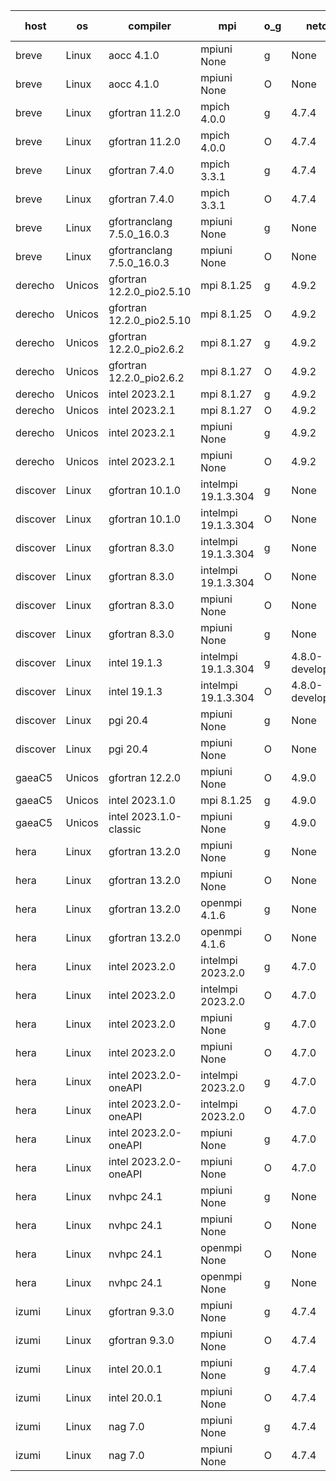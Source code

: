 

| host     | os       | compiler                              | mpi                      | o_g        | netcdf        | build       | u_pass          | u_fail          | s_pass            | s_fail            | e_pass             | e_fail             | nuopc_pass       | nuopc_fail       | artifacts link          |
|----------|----------|---------------------------------------|--------------------------|------------|---------------|-------------|-----------------|-----------------|-------------------|-------------------|--------------------|--------------------|------------------|------------------|-------------------------|
| breve | Linux | aocc 4.1.0 | mpiuni None  | g | None  | PASS | 12416 | 26 | 8 | 0 | 44 | 0 | None | None | <a href="https://github.com/esmf-org/esmf-test-artifacts/tree/07daa083d5808734891581c20243629799f8e2f1/feature_smm_store_search/aocc/4.1.0/g/mpiuni/None" target="_blank">07daa08</a> | 
| breve | Linux | aocc 4.1.0 | mpiuni None  | O | None  | PASS | 12416 | 26 | 8 | 0 | 44 | 0 | None | None | <a href="https://github.com/esmf-org/esmf-test-artifacts/tree/a20bf2c36061e193d5f378a541ef40ed5d472efd/feature_smm_store_search/aocc/4.1.0/O/mpiuni/None" target="_blank">a20bf2c</a> | 
| breve | Linux | gfortran 11.2.0 | mpich 4.0.0  | g | 4.7.4  | PASS | 14110 | 0 | 50 | 0 | 81 | 0 | 51 | 0 | <a href="https://github.com/esmf-org/esmf-test-artifacts/tree/070a24423652cf1c203959b063e0265e88de7e0e/feature_smm_store_search/gfortran/11.2.0/g/mpich/4.0.0" target="_blank">070a244</a> | 
| breve | Linux | gfortran 11.2.0 | mpich 4.0.0  | O | 4.7.4  | PASS | 14110 | 0 | 50 | 0 | 81 | 0 | 51 | 0 | <a href="https://github.com/esmf-org/esmf-test-artifacts/tree/cce244680d9f82b3a1674f8311be7a80ec319a82/feature_smm_store_search/gfortran/11.2.0/O/mpich/4.0.0" target="_blank">cce2446</a> | 
| breve | Linux | gfortran 7.4.0 | mpich 3.3.1  | g | 4.7.4  | PASS | 14110 | 0 | 50 | 0 | 81 | 0 | 51 | 0 | <a href="https://github.com/esmf-org/esmf-test-artifacts/tree/ab80d609393b8edd4d8af93e8a0926996ecfa7bb/feature_smm_store_search/gfortran/7.4.0/g/mpich/3.3.1" target="_blank">ab80d60</a> | 
| breve | Linux | gfortran 7.4.0 | mpich 3.3.1  | O | 4.7.4  | PASS | 14110 | 0 | 50 | 0 | 81 | 0 | 51 | 0 | <a href="https://github.com/esmf-org/esmf-test-artifacts/tree/5e0887129dad72c9764d6b43e7fe8aa05d8ff11e/feature_smm_store_search/gfortran/7.4.0/O/mpich/3.3.1" target="_blank">5e08871</a> | 
| breve | Linux | gfortranclang 7.5.0_16.0.3 | mpiuni None  | g | None  | PASS | 12442 | 0 | 8 | 0 | 44 | 0 | None | None | <a href="https://github.com/esmf-org/esmf-test-artifacts/tree/bbd8935a385522c96a7d532958ffb24e063a5617/feature_smm_store_search/gfortranclang/7.5.0_16.0.3/g/mpiuni/None" target="_blank">bbd8935</a> | 
| breve | Linux | gfortranclang 7.5.0_16.0.3 | mpiuni None  | O | None  | PASS | 12442 | 0 | 8 | 0 | 44 | 0 | None | None | <a href="https://github.com/esmf-org/esmf-test-artifacts/tree/d0f11e65fc682c098d8a0ad52cf5c3ff4b92f14f/feature_smm_store_search/gfortranclang/7.5.0_16.0.3/O/mpiuni/None" target="_blank">d0f11e6</a> | 
| derecho | Unicos | gfortran 12.2.0_pio2.5.10 | mpi 8.1.25  | g | 4.9.2  | PASS | None | None | None | None | None | None | None | None | <a href="https://github.com/esmf-org/esmf-test-artifacts/tree/3f9be360b6a48597759ab8c696d1968f7d8ddeb6/feature_smm_store_search/gfortran/12.2.0_pio2.5.10/g/mpi/8.1.25" target="_blank">3f9be36</a> | 
| derecho | Unicos | gfortran 12.2.0_pio2.5.10 | mpi 8.1.25  | O | 4.9.2  | PASS | None | None | None | None | None | None | None | None | <a href="https://github.com/esmf-org/esmf-test-artifacts/tree/e7b7bc9dd46086225ebfb657b1aa2a4bb37eb1bf/feature_smm_store_search/gfortran/12.2.0_pio2.5.10/O/mpi/8.1.25" target="_blank">e7b7bc9</a> | 
| derecho | Unicos | gfortran 12.2.0_pio2.6.2 | mpi 8.1.27  | g | 4.9.2  | PASS | None | None | None | None | None | None | None | None | <a href="https://github.com/esmf-org/esmf-test-artifacts/tree/4707bb011fd99ca4d68295ecaba8be0546d154cb/feature_smm_store_search/gfortran/12.2.0_pio2.6.2/g/mpi/8.1.27" target="_blank">4707bb0</a> | 
| derecho | Unicos | gfortran 12.2.0_pio2.6.2 | mpi 8.1.27  | O | 4.9.2  | PASS | None | None | None | None | None | None | None | None | <a href="https://github.com/esmf-org/esmf-test-artifacts/tree/412c7ca7f485be44383ca65e62fbaa8763cf91c1/feature_smm_store_search/gfortran/12.2.0_pio2.6.2/O/mpi/8.1.27" target="_blank">412c7ca</a> | 
| derecho | Unicos | intel 2023.2.1 | mpi 8.1.27  | g | 4.9.2  | PASS | None | None | None | None | None | None | None | None | <a href="https://github.com/esmf-org/esmf-test-artifacts/tree/3b8392d630bd22698ad994b81b3c3c10f293bf62/feature_smm_store_search/intel/2023.2.1/g/mpi/8.1.27" target="_blank">3b8392d</a> | 
| derecho | Unicos | intel 2023.2.1 | mpi 8.1.27  | O | 4.9.2  | PASS | None | None | None | None | None | None | None | None | <a href="https://github.com/esmf-org/esmf-test-artifacts/tree/1bc7c76af7e15a626de9d0ffe206a635faee27a3/feature_smm_store_search/intel/2023.2.1/O/mpi/8.1.27" target="_blank">1bc7c76</a> | 
| derecho | Unicos | intel 2023.2.1 | mpiuni None  | g | 4.9.2  | PASS | None | None | None | None | None | None | None | None | <a href="https://github.com/esmf-org/esmf-test-artifacts/tree/2114d53c63c14309c564bc77ab8e289286958e70/feature_smm_store_search/intel/2023.2.1/g/mpiuni/None" target="_blank">2114d53</a> | 
| derecho | Unicos | intel 2023.2.1 | mpiuni None  | O | 4.9.2  | PASS | None | None | None | None | None | None | None | None | <a href="https://github.com/esmf-org/esmf-test-artifacts/tree/541878b7247a18ffd0faff597f308d996afce77d/feature_smm_store_search/intel/2023.2.1/O/mpiuni/None" target="_blank">541878b</a> | 
| discover | Linux | gfortran 10.1.0 | intelmpi 19.1.3.304  | g | None  | PASS | 14095 | 15 | 50 | 0 | 81 | 0 | 51 | 0 | <a href="https://github.com/esmf-org/esmf-test-artifacts/tree/e2abb125cbc641f5f02cad4e9e9be2fba52b2b78/feature_smm_store_search/gfortran/10.1.0/g/intelmpi/19.1.3.304" target="_blank">e2abb12</a> | 
| discover | Linux | gfortran 10.1.0 | intelmpi 19.1.3.304  | O | None  | PASS | 14095 | 15 | 50 | 0 | 81 | 0 | 51 | 0 | <a href="https://github.com/esmf-org/esmf-test-artifacts/tree/3bcd4e2f0070645a3c79fb0057bf69a97850f25f/feature_smm_store_search/gfortran/10.1.0/O/intelmpi/19.1.3.304" target="_blank">3bcd4e2</a> | 
| discover | Linux | gfortran 8.3.0 | intelmpi 19.1.3.304  | g | None  | PASS | 14095 | 15 | 50 | 0 | 81 | 0 | 51 | 0 | <a href="https://github.com/esmf-org/esmf-test-artifacts/tree/431e3512d493f20a4ad02030cf8e3a63f1a89e77/feature_smm_store_search/gfortran/8.3.0/g/intelmpi/19.1.3.304" target="_blank">431e351</a> | 
| discover | Linux | gfortran 8.3.0 | intelmpi 19.1.3.304  | O | None  | PASS | 14095 | 15 | 50 | 0 | 81 | 0 | 51 | 0 | <a href="https://github.com/esmf-org/esmf-test-artifacts/tree/85cf2c1f1d5aa1b30e5ccc6474fb25f4795c279b/feature_smm_store_search/gfortran/8.3.0/O/intelmpi/19.1.3.304" target="_blank">85cf2c1</a> | 
| discover | Linux | gfortran 8.3.0 | mpiuni None  | O | None  | PASS | 12442 | 0 | 8 | 0 | 44 | 0 | None | None | <a href="https://github.com/esmf-org/esmf-test-artifacts/tree/383df34626fab5cb23195ddedeaf097e8fdeced4/feature_smm_store_search/gfortran/8.3.0/O/mpiuni/None" target="_blank">383df34</a> | 
| discover | Linux | gfortran 8.3.0 | mpiuni None  | g | None  | PASS | 12442 | 0 | 8 | 0 | 44 | 0 | None | None | <a href="https://github.com/esmf-org/esmf-test-artifacts/tree/7950266e0690210d295f82b0106c75ae2172209f/feature_smm_store_search/gfortran/8.3.0/g/mpiuni/None" target="_blank">7950266</a> | 
| discover | Linux | intel 19.1.3 | intelmpi 19.1.3.304  | g | 4.8.0-development  | PASS | 14110 | 0 | 50 | 0 | 81 | 0 | 51 | 0 | <a href="https://github.com/esmf-org/esmf-test-artifacts/tree/ddad3d862e3d53962f519be3677f0a8ae5e30e1d/feature_smm_store_search/intel/19.1.3/g/intelmpi/19.1.3.304" target="_blank">ddad3d8</a> | 
| discover | Linux | intel 19.1.3 | intelmpi 19.1.3.304  | O | 4.8.0-development  | PASS | 14110 | 0 | 50 | 0 | 81 | 0 | 51 | 0 | <a href="https://github.com/esmf-org/esmf-test-artifacts/tree/5e3b3e2c7a6e8d6d014e4f861bfdc15105514a5a/feature_smm_store_search/intel/19.1.3/O/intelmpi/19.1.3.304" target="_blank">5e3b3e2</a> | 
| discover | Linux | pgi 20.4 | mpiuni None  | g | None  | PASS | 12442 | 0 | 8 | 0 | 44 | 0 | None | None | <a href="https://github.com/esmf-org/esmf-test-artifacts/tree/04034cbf7260185d6010894116b0c765fd1c85d1/feature_smm_store_search/pgi/20.4/g/mpiuni/None" target="_blank">04034cb</a> | 
| discover | Linux | pgi 20.4 | mpiuni None  | O | None  | PASS | 12442 | 0 | 8 | 0 | 44 | 0 | None | None | <a href="https://github.com/esmf-org/esmf-test-artifacts/tree/bb5553bc1508e0154683ec66039581f6305a4d79/feature_smm_store_search/pgi/20.4/O/mpiuni/None" target="_blank">bb5553b</a> | 
| gaeaC5 | Unicos | gfortran 12.2.0 | mpiuni None  | O | 4.9.0  | PASS | None | None | None | None | None | None | None | None | <a href="https://github.com/esmf-org/esmf-test-artifacts/tree/e48cf1157517140f99e3e4271aee2086f536dd87/feature_smm_store_search/gfortran/12.2.0/O/mpiuni/None" target="_blank">e48cf11</a> | 
| gaeaC5 | Unicos | intel 2023.1.0 | mpi 8.1.25  | g | 4.9.0  | PASS | 14110 | 0 | 50 | 0 | 81 | 0 | 51 | 0 | <a href="https://github.com/esmf-org/esmf-test-artifacts/tree/f5a63a1d15ec8e937d516e248abeee72b63074db/feature_smm_store_search/intel/2023.1.0/g/mpi/8.1.25" target="_blank">f5a63a1</a> | 
| gaeaC5 | Unicos | intel 2023.1.0-classic | mpiuni None  | g | 4.9.0  | PASS | 12442 | 0 | 8 | 0 | 44 | 0 | None | None | <a href="https://github.com/esmf-org/esmf-test-artifacts/tree/dae370f22661be5c573640dcf5e8dc848cb97441/feature_smm_store_search/intel/2023.1.0-classic/g/mpiuni/None" target="_blank">dae370f</a> | 
| hera | Linux | gfortran 13.2.0 | mpiuni None  | g | None  | PASS | 12442 | 0 | 8 | 0 | 44 | 0 | None | None | <a href="https://github.com/esmf-org/esmf-test-artifacts/tree/275291d8994c7db7690cc448f05e455d33ad4aa6/feature_smm_store_search/gfortran/13.2.0/g/mpiuni/None" target="_blank">275291d</a> | 
| hera | Linux | gfortran 13.2.0 | mpiuni None  | O | None  | PASS | 12442 | 0 | 8 | 0 | 44 | 0 | None | None | <a href="https://github.com/esmf-org/esmf-test-artifacts/tree/b71def80987a4365377b221b51bee642a08b2c69/feature_smm_store_search/gfortran/13.2.0/O/mpiuni/None" target="_blank">b71def8</a> | 
| hera | Linux | gfortran 13.2.0 | openmpi 4.1.6  | g | None  | PASS | 14110 | 0 | 50 | 0 | 81 | 0 | 51 | 0 | <a href="https://github.com/esmf-org/esmf-test-artifacts/tree/ac28b96afa18f4f63cf23118bb6fc201ca703784/feature_smm_store_search/gfortran/13.2.0/g/openmpi/4.1.6" target="_blank">ac28b96</a> | 
| hera | Linux | gfortran 13.2.0 | openmpi 4.1.6  | O | None  | PASS | None | None | None | None | None | None | None | None | <a href="https://github.com/esmf-org/esmf-test-artifacts/tree/5d2c8617ff9ff487f3adc686e82969f5a24c7f2b/feature_smm_store_search/gfortran/13.2.0/O/openmpi/4.1.6" target="_blank">5d2c861</a> | 
| hera | Linux | intel 2023.2.0 | intelmpi 2023.2.0  | g | 4.7.0  | PASS | 14110 | 0 | 50 | 0 | 81 | 0 | 51 | 0 | <a href="https://github.com/esmf-org/esmf-test-artifacts/tree/0d1ce55877e8c01a305c7974772b8aa6f9997052/feature_smm_store_search/intel/2023.2.0/g/intelmpi/2023.2.0" target="_blank">0d1ce55</a> | 
| hera | Linux | intel 2023.2.0 | intelmpi 2023.2.0  | O | 4.7.0  | PASS | 14110 | 0 | 50 | 0 | 81 | 0 | 51 | 0 | <a href="https://github.com/esmf-org/esmf-test-artifacts/tree/ac0b8d691d75a9a08a438f7c43092a36cb2793dc/feature_smm_store_search/intel/2023.2.0/O/intelmpi/2023.2.0" target="_blank">ac0b8d6</a> | 
| hera | Linux | intel 2023.2.0 | mpiuni None  | g | 4.7.0  | PASS | 12442 | 0 | 8 | 0 | 44 | 0 | None | None | <a href="https://github.com/esmf-org/esmf-test-artifacts/tree/19a1306bd5575853259bc707e3d5cedb16f2ab7e/feature_smm_store_search/intel/2023.2.0/g/mpiuni/None" target="_blank">19a1306</a> | 
| hera | Linux | intel 2023.2.0 | mpiuni None  | O | 4.7.0  | PASS | 12442 | 0 | 8 | 0 | 44 | 0 | None | None | <a href="https://github.com/esmf-org/esmf-test-artifacts/tree/c05381db923246f862d9cfcf6c2323b819db779b/feature_smm_store_search/intel/2023.2.0/O/mpiuni/None" target="_blank">c05381d</a> | 
| hera | Linux | intel 2023.2.0-oneAPI | intelmpi 2023.2.0  | g | 4.7.0  | PASS | 14110 | 0 | 50 | 0 | 81 | 0 | 51 | 0 | <a href="https://github.com/esmf-org/esmf-test-artifacts/tree/495c609f6f947b5e93b043eb04030be998ed32f4/feature_smm_store_search/intel/2023.2.0-oneAPI/g/intelmpi/2023.2.0" target="_blank">495c609</a> | 
| hera | Linux | intel 2023.2.0-oneAPI | intelmpi 2023.2.0  | O | 4.7.0  | PASS | None | None | None | None | None | None | None | None | <a href="https://github.com/esmf-org/esmf-test-artifacts/tree/fc867deee4342c8d9fc01835ff4f883274067359/feature_smm_store_search/intel/2023.2.0-oneAPI/O/intelmpi/2023.2.0" target="_blank">fc867de</a> | 
| hera | Linux | intel 2023.2.0-oneAPI | mpiuni None  | g | 4.7.0  | PASS | 12442 | 0 | 8 | 0 | 44 | 0 | None | None | <a href="https://github.com/esmf-org/esmf-test-artifacts/tree/f87c59d0625c7159e9ff1d71b1a183b94e9791bc/feature_smm_store_search/intel/2023.2.0-oneAPI/g/mpiuni/None" target="_blank">f87c59d</a> | 
| hera | Linux | intel 2023.2.0-oneAPI | mpiuni None  | O | 4.7.0  | PASS | None | None | None | None | None | None | None | None | <a href="https://github.com/esmf-org/esmf-test-artifacts/tree/26a69fd94c10d546a6e0fe48f440dbe58261e427/feature_smm_store_search/intel/2023.2.0-oneAPI/O/mpiuni/None" target="_blank">26a69fd</a> | 
| hera | Linux | nvhpc 24.1 | mpiuni None  | g | None  | PASS | 12442 | 0 | 8 | 0 | 44 | 0 | None | None | <a href="https://github.com/esmf-org/esmf-test-artifacts/tree/d6bd689059a4b4c4acaded6d8394dd169a230e64/feature_smm_store_search/nvhpc/24.1/g/mpiuni/None" target="_blank">d6bd689</a> | 
| hera | Linux | nvhpc 24.1 | mpiuni None  | O | None  | PASS | None | None | None | None | None | None | None | None | <a href="https://github.com/esmf-org/esmf-test-artifacts/tree/344731ce52c38aca5ee1e90e93a7fcc048f0498b/feature_smm_store_search/nvhpc/24.1/O/mpiuni/None" target="_blank">344731c</a> | 
| hera | Linux | nvhpc 24.1 | openmpi None  | O | None  | PASS | 14110 | 0 | 50 | 0 | 81 | 0 | 51 | 0 | <a href="https://github.com/esmf-org/esmf-test-artifacts/tree/edaea3319e5b5d0b5eb91159ce5da71515696ae1/feature_smm_store_search/nvhpc/24.1/O/openmpi/None" target="_blank">edaea33</a> | 
| hera | Linux | nvhpc 24.1 | openmpi None  | g | None  | PASS | 14110 | 0 | 50 | 0 | 81 | 0 | 51 | 0 | <a href="https://github.com/esmf-org/esmf-test-artifacts/tree/f0f9e5a7f0a79fa22153eb8305f51490844ba036/feature_smm_store_search/nvhpc/24.1/g/openmpi/None" target="_blank">f0f9e5a</a> | 
| izumi | Linux | gfortran 9.3.0 | mpiuni None  | g | 4.7.4  | PASS | 12442 | 0 | 8 | 0 | 44 | 0 | None | None | <a href="https://github.com/esmf-org/esmf-test-artifacts/tree/b3a0eea4b555b55aa57d72bfb8ea0a68f19d2346/feature_smm_store_search/gfortran/9.3.0/g/mpiuni/None" target="_blank">b3a0eea</a> | 
| izumi | Linux | gfortran 9.3.0 | mpiuni None  | O | 4.7.4  | PASS | 12442 | 0 | 8 | 0 | 44 | 0 | None | None | <a href="https://github.com/esmf-org/esmf-test-artifacts/tree/6d64065ffafabbcc5c83bad91d36274df2d75cc7/feature_smm_store_search/gfortran/9.3.0/O/mpiuni/None" target="_blank">6d64065</a> | 
| izumi | Linux | intel 20.0.1 | mpiuni None  | g | 4.7.4  | PASS | 12442 | 0 | 8 | 0 | 44 | 0 | None | None | <a href="https://github.com/esmf-org/esmf-test-artifacts/tree/49617ce16662d5a9db6b36e2d59e2055e8523680/feature_smm_store_search/intel/20.0.1/g/mpiuni/None" target="_blank">49617ce</a> | 
| izumi | Linux | intel 20.0.1 | mpiuni None  | O | 4.7.4  | PASS | 12442 | 0 | 8 | 0 | 44 | 0 | None | None | <a href="https://github.com/esmf-org/esmf-test-artifacts/tree/6614bd51c0b35c84ea0b79316f45710f9b9f805e/feature_smm_store_search/intel/20.0.1/O/mpiuni/None" target="_blank">6614bd5</a> | 
| izumi | Linux | nag 7.0 | mpiuni None  | g | 4.7.4  | PASS | 12442 | 0 | 8 | 0 | 44 | 0 | None | None | <a href="https://github.com/esmf-org/esmf-test-artifacts/tree/86a9852fb1640b1274b1174225aebf0611896c75/feature_smm_store_search/nag/7.0/g/mpiuni/None" target="_blank">86a9852</a> | 
| izumi | Linux | nag 7.0 | mpiuni None  | O | 4.7.4  | PASS | 12442 | 0 | 8 | 0 | 44 | 0 | None | None | <a href="https://github.com/esmf-org/esmf-test-artifacts/tree/f1bb11117ff7971ed51d12220ea2826d9cefa53a/feature_smm_store_search/nag/7.0/O/mpiuni/None" target="_blank">f1bb111</a> | 
